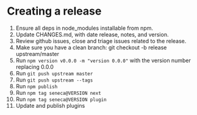 # Creating a release

1.  Ensure all deps in node_modules installable from npm.
2.  Update CHANGES.md, with date release, notes, and version.
3.  Review github issues, close and triage issues related to the release.
4.  Make sure you have a clean branch: git checkout -b release upstream/master
5.  Run `npm version v0.0.0 -m "version 0.0.0"` with the version number replacing 0.0.0
6.  Run `git push upstream master`
7.  Run `git push upstream --tags`
8.  Run `npm publish`
9. Run `npm tag seneca@VERSION next`
10. Run `npm tag seneca@VERSION plugin`
11. Update and publish plugins
